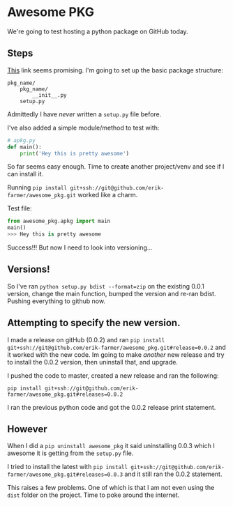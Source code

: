 # Awesome PKG

We're going to test hosting a python package on GitHub today.

## Steps

[This](https://dev.to/rf_schubert/how-to-create-a-pip-package-and-host-on-private-github-repo-58pa) link seems promising.
I'm going to set up the basic package structure:

```
pkg_name/
    pkg_name/
        __init__.py
    setup.py
```

Admittedly I have _never_ written a `setup.py` file before.

I've also added a simple module/method to test with:

```python
# apkg.py
def main():
    print('Hey this is pretty awesome')

```

So far seems easy enough. Time to create another project/venv and see if I can install it.

Running `pip install git+ssh://git@github.com/erik-farmer/awesome_pkg.git` worked like a charm.

Test file:
```python
from awesome_pkg.apkg import main
main()
>>> Hey this is pretty awesome
```

Success!!! But now I need to look into versioning...

## Versions!
So I've ran `python setup.py bdist --format=zip` on the existing 0.0.1 version, change the main function, bumped the version and re-ran bdist. Pushing everything to github now.

## Attempting to specify the new version.

I made a release on gitHub (0.0.2) and ran `pip install git+ssh://git@github.com/erik-farmer/awesome_pkg.git#release=0.0.2` and it worked with the new code. Im going to make _another_ new release and try to install the 0.0.2 version, then uninstall that, and upgrade.

I pushed the code to master, created a new release and ran the following:

`pip install git+ssh://git@github.com/erik-farmer/awesome_pkg.git#releases=0.0.2`

I ran the previous python code and got the 0.0.2 release print statement.

## However

When I did a `pip uninstall awesome_pkg` it said uninstalling 0.0.3 which I awesome it is getting from the `setup.py` file.

I tried to install the latest with `pip install git+ssh://git@github.com/erik-farmer/awesome_pkg.git#releases=0.0.3` and it still ran the 0.0.2 statement.

This raises a few problems. One of which is that I am not even using the `dist` folder on the project. Time to poke around the internet.
